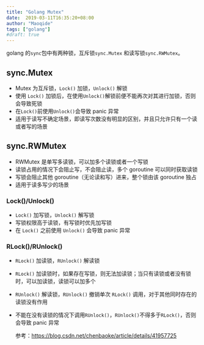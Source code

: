 ```yaml
---
title: "Golang Mutex"
date:  2019-03-11T16:35:20+08:00
author: "Maoqide"
tags: ["golang"]
#draft: true
---
```


golang 的`sync`包中有两种锁，互斥锁`sync.Mutex` 和读写锁`sync.RWMutex`。    
<!--more-->

## sync.Mutex
- Mutex 为互斥锁，`Lock()` 加锁，`Unlock()` 解锁    
- 使用 `Lock()` 加锁后，在使用`Unlock()`解锁前便不能再次对其进行加锁，否则会导致死锁    
- 在`Lock()`前使用`Unlock()`会导致 panic 异常    
- 适用于读写不确定场景，即读写次数没有明显的区别，并且只允许只有一个读或者写的场景    

## sync.RWMutex
- RWMutex 是单写多读锁，可以加多个读锁或者一个写锁    
- 读锁占用的情况下会阻止写，不会阻止读，多个 goroutine 可以同时获取读锁     
- 写锁会阻止其他 goroutine（无论读和写）进来，整个锁由该 goroutine 独占    
- 适用于读多写少的场景     

### Lock()/Unlock() 
- `Lock()` 加写锁，`Unlock()` 解写锁     
- 写锁权限高于读锁，有写锁时优先加写锁      
- 在 `Lock()` 之前使用 `Unlock()` 会导致 panic 异常    

### RLock()/RUnlock()
- `RLock()` 加读锁，`RUnlock()` 解读锁    
- `RLock()` 加读锁时，如果存在写锁，则无法加读锁；当只有读锁或者没有锁时，可以加读锁，读锁可以加多个    
- `RUnlock()` 解读锁，`RUnlock()` 撤销单次 `RLock()` 调用，对于其他同时存在的读锁没有作用    
- 不能在没有读锁的情况下调用`RUnlock()`，`RUnlock()`不得多于`RLock()`，否则会导致 panic 异常    


	参考：https://blog.csdn.net/chenbaoke/article/details/41957725